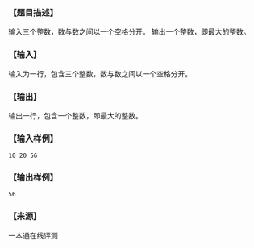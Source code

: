 ### 【题目描述】

输入三个整数，数与数之间以一个空格分开。 输出一个整数，即最大的整数。

### 【输入】

输入为一行，包含三个整数，数与数之间以一个空格分开。

### 【输出】

输出一行，包含一个整数，即最大的整数。

### 【输入样例】

```
10 20 56
```

### 【输出样例】

```
56
```


 ### 【来源】

 一本通在线评测 
